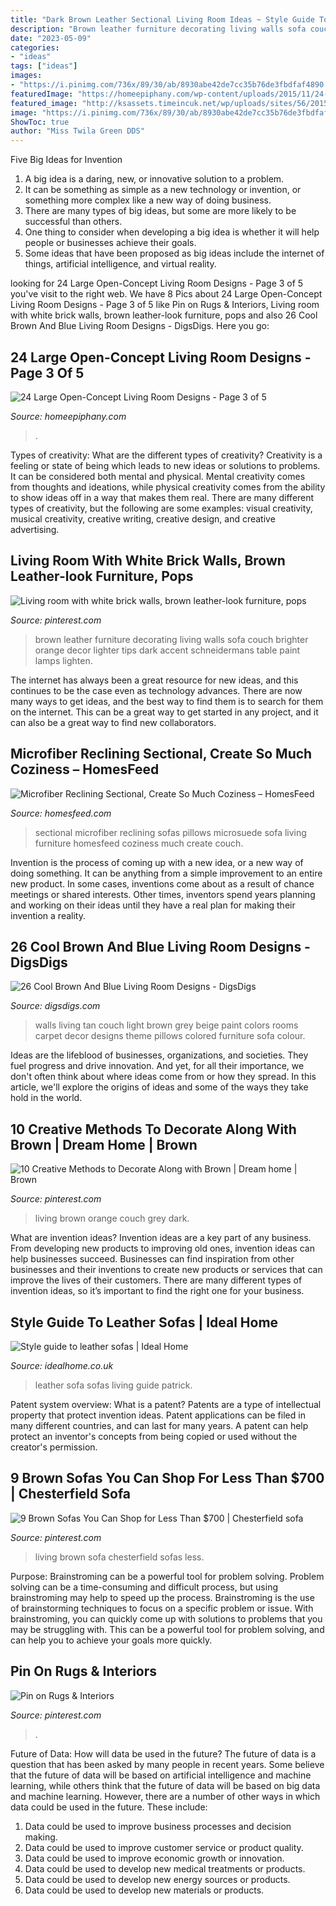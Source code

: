 ```yaml
---
title: "Dark Brown Leather Sectional Living Room Ideas ~ Style Guide To Leather Sofas"
description: "Brown leather furniture decorating living walls sofa couch brighter orange decor lighter tips dark accent schneidermans table paint lamps lighten"
date: "2023-05-09"
categories:
- "ideas"
tags: ["ideas"]
images:
- "https://i.pinimg.com/736x/89/30/ab/8930abe42de7cc35b76de3fbdfaf4890.jpg"
featuredImage: "https://homeepiphany.com/wp-content/uploads/2015/11/24-Large-Open-Concept-Living-Room-Designs-11.jpg"
featured_image: "http://ksassets.timeincuk.net/wp/uploads/sites/56/2015/09/patrick-sofa.com_-1.jpg"
image: "https://i.pinimg.com/736x/89/30/ab/8930abe42de7cc35b76de3fbdfaf4890.jpg"
ShowToc: true
author: "Miss Twila Green DDS"
---
```



Five Big Ideas for Invention
1. A big idea is a daring, new, or innovative solution to a problem. 
2. It can be something as simple as a new technology or invention, or something more complex like a new way of doing business. 
3. There are many types of big ideas, but some are more likely to be successful than others. 
4. One thing to consider when developing a big idea is whether it will help people or businesses achieve their goals. 
5. Some ideas that have been proposed as big ideas include the internet of things, artificial intelligence, and virtual reality.

	

		
looking for 24 Large Open-Concept Living Room Designs - Page 3 of 5 you've visit to the right web. We have 8 Pics about 24 Large Open-Concept Living Room Designs - Page 3 of 5 like Pin on Rugs &amp; Interiors, Living room with white brick walls, brown leather-look furniture, pops and also 26 Cool Brown And Blue Living Room Designs - DigsDigs. Here you go:
		
    
## 24 Large Open-Concept Living Room Designs - Page 3 Of 5

<img loading=lazy src="https://homeepiphany.com/wp-content/uploads/2015/11/24-Large-Open-Concept-Living-Room-Designs-11.jpg" onerror="this.onerror=null;this.src='https://tse2.mm.bing.net/th?id=OIP.jnUG9tRVOI8tbI-aXKPqngHaEl&amp;pid=15.1';" alt="24 Large Open-Concept Living Room Designs - Page 3 of 5">

_Source: homeepiphany.com_

>. 

	

Types of creativity: What are the different types of creativity?
Creativity is a feeling or state of being which leads to new ideas or solutions to problems. It can be considered both mental and physical. Mental creativity comes from thoughts and ideations, while physical creativity comes from the ability to show ideas off in a way that makes them real. There are many different types of creativity, but the following are some examples: visual creativity, musical creativity, creative writing, creative design, and creative advertising.

    
## Living Room With White Brick Walls, Brown Leather-look Furniture, Pops

<img loading=lazy src="https://i.pinimg.com/736x/d3/99/16/d39916a03701027c2049d5cef1696b00.jpg" onerror="this.onerror=null;this.src='https://tse2.mm.bing.net/th?id=OIP.luY6ETFTFM6spao7oMfx4gHaLH&amp;pid=15.1';" alt="Living room with white brick walls, brown leather-look furniture, pops">

_Source: pinterest.com_

>brown leather furniture decorating living walls sofa couch brighter orange decor lighter tips dark accent schneidermans table paint lamps lighten. 

	

The internet has always been a great resource for new ideas, and this continues to be the case even as technology advances. There are now many ways to get ideas, and the best way to find them is to search for them on the internet. This can be a great way to get started in any project, and it can also be a great way to find new collaborators.

    
## Microfiber Reclining Sectional, Create So Much Coziness – HomesFeed

<img loading=lazy src="https://homesfeed.com/wp-content/uploads/2015/10/Reclining-sectional-furniture-set-in-black-and-microfiber-material-some-throw-pillows-with-strip-pattern-.jpg" onerror="this.onerror=null;this.src='https://tse1.mm.bing.net/th?id=OIP.fgtp-xdh6Tqo8hN5yNY1PgHaFG&amp;pid=15.1';" alt="Microfiber Reclining Sectional, Create So Much Coziness – HomesFeed">

_Source: homesfeed.com_

>sectional microfiber reclining sofas pillows microsuede sofa living furniture homesfeed coziness much create couch. 

	

Invention is the process of coming up with a new idea, or a new way of doing something. It can be anything from a simple improvement to an entire new product. In some cases, inventions come about as a result of chance meetings or shared interests. Other times, inventors spend years planning and working on their ideas until they have a real plan for making their invention a reality.

    
## 26 Cool Brown And Blue Living Room Designs - DigsDigs

<img loading=lazy src="http://digsdigs.com/photos/2016/10/27-light-blue-walls-and-textiles-and-a-tan-couch-look-refined.jpg" onerror="this.onerror=null;this.src='https://tse4.mm.bing.net/th?id=OIP.f4y12ndR3hJ0jhU5aiZr6QHaJ4&amp;pid=15.1';" alt="26 Cool Brown And Blue Living Room Designs - DigsDigs">

_Source: digsdigs.com_

>walls living tan couch light brown grey beige paint colors rooms carpet decor designs theme pillows colored furniture sofa colour. 

	

Ideas are the lifeblood of businesses, organizations, and societies. They fuel progress and drive innovation. And yet, for all their importance, we don't often think about where ideas come from or how they spread. In this article, we'll explore the origins of ideas and some of the ways they take hold in the world.

    
## 10 Creative Methods To Decorate Along With Brown | Dream Home | Brown

<img loading=lazy src="https://i.pinimg.com/736x/32/6c/f9/326cf960312fe2361d10337301ac3aab--dark-brown-couch-living-room-ideas-orange-and-blue-living-room.jpg?b=t" onerror="this.onerror=null;this.src='https://tse2.mm.bing.net/th?id=OIP.T8tb6QPwG5TgWqwRQqLiygHaJ3&amp;pid=15.1';" alt="10 Creative Methods to Decorate Along with Brown | Dream home | Brown">

_Source: pinterest.com_

>living brown orange couch grey dark. 

	

What are invention ideas?
Invention ideas are a key part of any business. From developing new products to improving old ones, invention ideas can help businesses succeed. Businesses can find inspiration from other businesses and their inventions to create new products or services that can improve the lives of their customers. There are many different types of invention ideas, so it’s important to find the right one for your business.

    
## Style Guide To Leather Sofas | Ideal Home

<img loading=lazy src="http://ksassets.timeincuk.net/wp/uploads/sites/56/2015/09/patrick-sofa.com_-1.jpg" onerror="this.onerror=null;this.src='https://tse1.mm.bing.net/th?id=OIP.IzASwfVM4K0ZtE6PVZ7dfgHaHa&amp;pid=15.1';" alt="Style guide to leather sofas | Ideal Home">

_Source: idealhome.co.uk_

>leather sofa sofas living guide patrick. 

	

Patent system overview: What is a patent?
Patents are a type of intellectual property that protect invention ideas. Patent applications can be filed in many different countries, and can last for many years. A patent can help protect an inventor's concepts from being copied or used without the creator's permission.

    
## 9 Brown Sofas You Can Shop For Less Than $700 | Chesterfield Sofa

<img loading=lazy src="https://i.pinimg.com/736x/8f/0c/62/8f0c622da0937fbf9679eeb8f57131e5.jpg" onerror="this.onerror=null;this.src='https://tse4.mm.bing.net/th?id=OIP.Q6y2Wpg11u4us5dG_fO5EQHaHa&amp;pid=15.1';" alt="9 Brown Sofas You Can Shop for Less Than $700 | Chesterfield sofa">

_Source: pinterest.com_

>living brown sofa chesterfield sofas less. 

	

Purpose: Brainstroming can be a powerful tool for problem solving.
Problem solving can be a time-consuming and difficult process, but using brainstroming may help to speed up the process. Brainstroming is the use of brainstorming techniques to focus on a specific problem or issue. With brainstroming, you can quickly come up with solutions to problems that you may be struggling with. This can be a powerful tool for problem solving, and can help you to achieve your goals more quickly.

    
## Pin On Rugs &amp; Interiors

<img loading=lazy src="https://i.pinimg.com/736x/89/30/ab/8930abe42de7cc35b76de3fbdfaf4890.jpg" onerror="this.onerror=null;this.src='https://tse2.mm.bing.net/th?id=OIP.C4VhUH8UkX4a5TvJEZokwAHaKW&amp;pid=15.1';" alt="Pin on Rugs &amp; Interiors">

_Source: pinterest.com_

>. 

	

Future of Data: How will data be used in the future?
The future of data is a question that has been asked by many people in recent years. Some believe that the future of data will be based on artificial intelligence and machine learning, while others think that the future of data will be based on big data and machine learning. However, there are a number of other ways in which data could be used in the future. These include:
1. Data could be used to improve business processes and decision making.
2. Data could be used to improve customer service or product quality.
3. Data could be used to improve economic growth or innovation.
4. Data could be used to develop new medical treatments or products.
5. Data could be used to develop new energy sources or products.
6. Data could be used to develop new materials or products.

